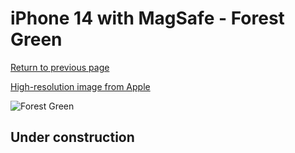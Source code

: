 # iPhone 14 with MagSafe - Forest Green

[Return to previous page](/iphone_14)

[High-resolution image from Apple](https://store.storeimages.cdn-apple.com/8756/as-images.apple.com/is/MPP53?wid=4500&hei=4500&fmt=png)

<div style="width: 500px"><img src="/almost_uncompressed/MPP53.webp" alt="Forest Green"></div>

## Under construction
